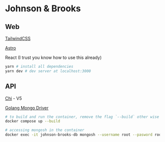 # Johnson & Brooks

## Web

[TailwindCSS](https://tailwindcss.com/docs/installation)

[Astro](https://docs.astro.build/en/getting-started/)

React (I trust you know how to use this already)

```sh
yarn # install all dependencies
yarn dev # dev server at localhost:3000
```

## API

[Chi](https://github.com/go-chi/chi) - V5

[Golang Mongo Driver](https://pkg.go.dev/go.mongodb.org/mongo-driver@v1.11.6/mongo)

```sh
# to build and run the container, remove the flag `--build` other wise
docker compose up --build

# accessing mongosh in the container
docker exec -it johnson-brooks-db mongosh --username root --pasword root
```
